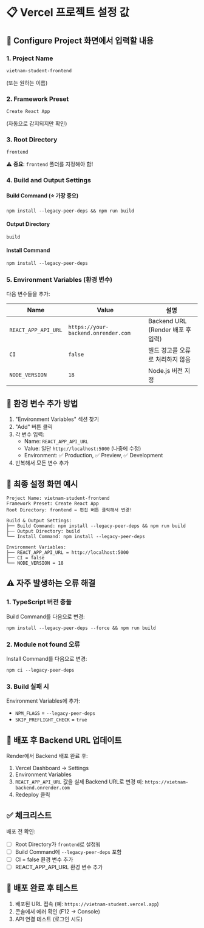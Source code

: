 # 📋 Vercel 프로젝트 설정 값

## 🔧 Configure Project 화면에서 입력할 내용

### 1. Project Name
```
vietnam-student-frontend
```
(또는 원하는 이름)

### 2. Framework Preset
```
Create React App
```
(자동으로 감지되지만 확인)

### 3. Root Directory
```
frontend
```
⚠️ **중요**: `frontend` 폴더를 지정해야 함!

### 4. Build and Output Settings

#### Build Command (⭐ 가장 중요)
```
npm install --legacy-peer-deps && npm run build
```

#### Output Directory
```
build
```

#### Install Command
```
npm install --legacy-peer-deps
```

### 5. Environment Variables (환경 변수)

다음 변수들을 추가:

| Name | Value | 설명 |
|------|-------|------|
| `REACT_APP_API_URL` | `https://your-backend.onrender.com` | Backend URL (Render 배포 후 입력) |
| `CI` | `false` | 빌드 경고를 오류로 처리하지 않음 |
| `NODE_VERSION` | `18` | Node.js 버전 지정 |

## 📝 환경 변수 추가 방법

1. "Environment Variables" 섹션 찾기
2. "Add" 버튼 클릭
3. 각 변수 입력:
   - Name: `REACT_APP_API_URL`
   - Value: 일단 `http://localhost:5000` (나중에 수정)
   - Environment: ✅ Production, ✅ Preview, ✅ Development
4. 반복해서 모든 변수 추가

## 🎯 최종 설정 화면 예시

```
Project Name: vietnam-student-frontend
Framework Preset: Create React App
Root Directory: frontend ← 편집 버튼 클릭해서 변경!

Build & Output Settings:
├── Build Command: npm install --legacy-peer-deps && npm run build
├── Output Directory: build
└── Install Command: npm install --legacy-peer-deps

Environment Variables:
├── REACT_APP_API_URL = http://localhost:5000
├── CI = false
└── NODE_VERSION = 18
```

## ⚠️ 자주 발생하는 오류 해결

### 1. TypeScript 버전 충돌
Build Command를 다음으로 변경:
```
npm install --legacy-peer-deps --force && npm run build
```

### 2. Module not found 오류
Install Command를 다음으로 변경:
```
npm ci --legacy-peer-deps
```

### 3. Build 실패 시
Environment Variables에 추가:
- `NPM_FLAGS` = `--legacy-peer-deps`
- `SKIP_PREFLIGHT_CHECK` = `true`

## 🔄 배포 후 Backend URL 업데이트

Render에서 Backend 배포 완료 후:

1. Vercel Dashboard → Settings
2. Environment Variables
3. `REACT_APP_API_URL` 값을 실제 Backend URL로 변경
   예: `https://vietnam-backend.onrender.com`
4. Redeploy 클릭

## ✅ 체크리스트

배포 전 확인:
- [ ] Root Directory가 `frontend`로 설정됨
- [ ] Build Command에 `--legacy-peer-deps` 포함
- [ ] CI = false 환경 변수 추가
- [ ] REACT_APP_API_URL 환경 변수 추가

## 📱 배포 완료 후 테스트

1. 배포된 URL 접속 (예: `https://vietnam-student.vercel.app`)
2. 콘솔에서 에러 확인 (F12 → Console)
3. API 연결 테스트 (로그인 시도)